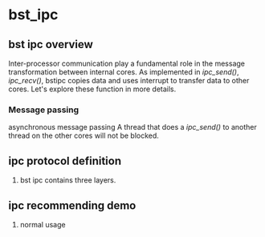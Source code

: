 # bst_ipc

## bst ipc overview
 Inter-processor communication play a fundamental role in the message transformation between internal cores. As implemented in *ipc_send()*, *ipc_recv()*, bstipc copies data and uses interrupt to transfer data to other cores.  Let's explore these function in more details.

### Message passing
 asynchronous message passing
 A thread that does a *ipc_send()* to another thread on the other cores will not be blocked.
 
## ipc protocol definition
 1. bst ipc contains three layers.

## ipc recommending demo
 1. normal usage
    